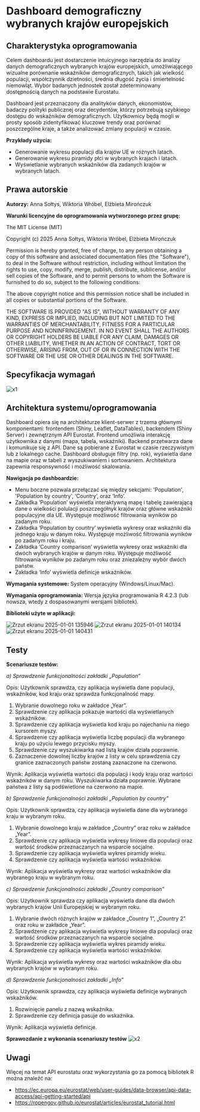 # Dashboard demograficzny wybranych krajów europejskich

## Charakterystyka oprogramowania
Celem dashboardu jest dostarczenie intuicyjnego narzędzia do analizy danych demograficznych wybranych krajów europejskich, umożliwiającego wizualne porównanie wskaźników demograficznych, takich jak wielkość populacji, współczynnik dzietności, średnia długość życia i śmiertelność niemowląt. Wybór badanych jednostek został zdeterminowany dostępnością danych na podstawie Eurostatu.

Dashboard jest przeznaczony dla analityków danych, ekonomistów, badaczy polityki publicznej oraz decydentów, którzy potrzebują szybkiego dostępu do wskaźników demograficznych. Użytkownicy będą mogli w prosty sposób zidentyfikować kluczowe trendy oraz porównać poszczególne kraje, a także analizować zmiany populacji w czasie.

**Przykłady użycia:**

* Generowanie wykresu populacji dla krajów UE w różnych latach.
* Generowanie wykresu piramidy płci w wybranych krajach i latach.
* Wyświetlanie wybranych wskaźników dla zadanych krajów w wybranych latach.

## Prawa autorskie
**Autorzy:** Anna Sołtys, Wiktoria Wróbel, Elżbieta Mirończuk

**Warunki licencyjne do oprogramowania wytworzonego przez grupę:** 

The MIT License (MIT)

Copyright (c) 2025 Anna Sołtys, Wiktoria Wróbel, Elżbieta Mirończuk

Permission is hereby granted, free of charge, to any person obtaining a copy of this software and associated documentation files (the "Software"), to deal in the Software without restriction, including without limitation the rights to use, copy, modify, merge, publish, distribute, sublicense, and/or sell copies of the Software, and to permit persons to whom the Software is furnished to do so, subject to the following conditions:

The above copyright notice and this permission notice shall be included in all copies or substantial portions of the Software.

THE SOFTWARE IS PROVIDED "AS IS", WITHOUT WARRANTY OF ANY KIND, EXPRESS OR IMPLIED, INCLUDING BUT NOT LIMITED TO THE WARRANTIES OF MERCHANTABILITY, FITNESS FOR A PARTICULAR PURPOSE AND NONINFRINGEMENT. IN NO EVENT SHALL THE AUTHORS OR COPYRIGHT HOLDERS BE LIABLE FOR ANY CLAIM, DAMAGES OR OTHER LIABILITY, WHETHER IN AN ACTION OF CONTRACT, TORT OR OTHERWISE, ARISING FROM, OUT OF OR IN CONNECTION WITH THE SOFTWARE OR THE USE OR OTHER DEALINGS IN THE SOFTWARE.


## Specyfikacja wymagań

![x1](https://github.com/user-attachments/assets/471019c1-329c-4815-a6f0-25621548b946)

## Architektura systemu/oprogramowania
Dashboard opiera się na architekturze klient-serwer z trzema głównymi komponentami: frontendem (Shiny, Leaflet, DataTables), backendem (Shiny Server) i zewnętrznym API Eurostat. Frontend umożliwia interakcję użytkownika z danymi (mapa, tabela, wskaźniki). Backend przetwarza dane i komunikuje się z API. Dane są pobierane z Eurostat w czasie rzeczywistym lub z lokalnego cache. Dashboard obsługuje filtry (np. rok), wyświetla dane na mapie oraz w tabeli z wyszukiwaniem i sortowaniem. Architektura zapewnia responsywność i możliwość skalowania.

**Nawigacja po dashboardzie:**

* Menu boczne pozwala przełączać się między sekcjami: 'Population', 'Population by country', ‘Country’, oraz ‘Info’. 
* Zakładka ‘Population’ wyświetla interaktywną mapę i tabelę zawierającą dane o wielkości polulacji poszczegółnyk krajów oraz główne wskaźniki populacyjne dla UE. Występuje możliwość filtrowania wyników po zadanym roku. 
* Zakładka ‘Population by country’ wyświetla wykresy oraz wskaźniki dla jednego kraju w danym roku. Występuje możliwość filtrowania wyników po zadanym roku i kraju. 
* Zakładka ‘Country comparison’ wyświetla wykresy oraz wskaźniki dla dwóch wybranych krajów w danym roku. Występuje możliwość filtrowania wyników po zadanym roku oraz zniezależny wybór dwóch państw.
* Zakładka ‘Info’ wyświetla definicje wskaźników.

**Wymagania systemowe:** System operacyjny (Windows/Linux/Mac).

**Wymagania oprogramowania:** Wersja języka programowania R 4.2.3 (lub nowsza, wtedy z dospasowanymi wersjami bibliotek).

**Biblioteki użyte w aplikacji:**

![Zrzut ekranu 2025-01-01 135946](https://github.com/user-attachments/assets/eb055492-4f5e-4a95-a8c4-2cfbea97180c)
![Zrzut ekranu 2025-01-01 140134](https://github.com/user-attachments/assets/23ae87dc-de59-44bf-9c51-93f482b0a025)
![Zrzut ekranu 2025-01-01 140431](https://github.com/user-attachments/assets/ca3449b3-653c-4b74-8d12-a1ec499fdc4b)


## Testy
**Scenariusze testów:**

*a)	Sprawdzenie funkcjonalności zakładki „Population”*

Opis: Użytkownik sprawdza, czy aplikacja wyświetla dane populacji, wskaźników, kod kraju oraz sprawdza funkcjonalność mapy.

1.	Wybranie dowolnego roku w zakładce „Year”.
2.	Sprawdzenie czy aplikacja pokazuje wartości dla wyświetlanych wskaźników.
3.	Sprawdzenie czy aplikacja wyświetla kod kraju po najechaniu na niego kursorem myszy.
4.	Sprawdzenie czy aplikacja wyświetla liczbę populacji dla wybranego kraju po użyciu lewego przycisku myszy.
5.	Sprawdzenie czy wyszukiwarka nad listą krajów działa poprawnie.
6.	Zaznaczenie dowolnej liczby krajów z listy w celu sprawdzenia czy granice zaznaczonych państw zostaną zaznaczone na czerwono.


Wynik: Aplikacja wyświetla wartości dla populacji i kody kraju oraz wartości wskaźników w danym roku. Wyszukiwarka działa poprawnie. Wybrane państwa z listy są podświetlone na czerwono na mapie.

*b)	Sprawdzenie funkcjonalności zakładki „Population by country”*

Opis: Użytkownik sprawdza, czy aplikacja wyświetla dane dla wybranego kraju w wybranym roku.
1.	Wybranie dowolnego kraju w zakładce „Country” oraz roku w zakładce „Year”.
2.	Sprawdzenie czy aplikacja wyświetla wykresy liniowe dla populacji oraz wartość środków przeznaczanych na wsparcie socjalne.
3.	Sprawdzenie czy aplikacja wyświetla wykres piramidy wieku.
4.	Sprawdzenie czy aplikacja wyświetla wartości wskaźników.

Wynik: Aplikacja wyświetla wykresy oraz wartości wskaźników dla wybranego kraju w wybranym roku.

*c)	Sprawdzenie funkcjonalności zakładki „Country comparison”*

Opis: Użytkownik sprawdza czy aplikacja wyświetla dane dla dwóch wybranych krajów Unii Europejskiej w wybranym roku.

1.	Wybranie dwóch różnych krajów w zakładce „Country 1”, „Country 2” oraz roku w zakładce „Year”.
2.	Sprawdzenie czy aplikacja wyświetla wykresy liniowe dla populacji oraz wartość środków przeznaczanych na wsparcie socjalne.
3.	Sprawdzenie czy aplikacja wyświetla wykres piramidy wieku.
4.	Sprawdzenie czy aplikacja wyświetla wartości wskaźników.

Wynik: Aplikacja wyświetla wykresy oraz wartości wskaźników dla obu wybranych krajów w wybranym roku.

*d)	Sprawdzenie funkcjonalności zakładki „Info”*

Opis: Użytkownik sprawdza, czy aplikacja wyświetla definicje wybranych wskaźników.
1.	Rozwinięcie panelu z nazwą wskaźnika.
2.	Sprawdzenie czy definicja pasuje do wskaźnika.

Wynik: Aplikacja wyświetla definicje.

**Sprawozdanie z wykonania scenariuszy testów**
![x2](https://github.com/user-attachments/assets/a6a71085-a3a1-4582-be9d-248b081f5765)

## Uwagi
Więcej na temat API eurostatu oraz wykorzystania go za pomocą bibliotek R można znaleźć na:
* https://ec.europa.eu/eurostat/web/user-guides/data-browser/api-data-access/api-getting-started/api
* https://ropengov.github.io/eurostat/articles/eurostat_tutorial.html

